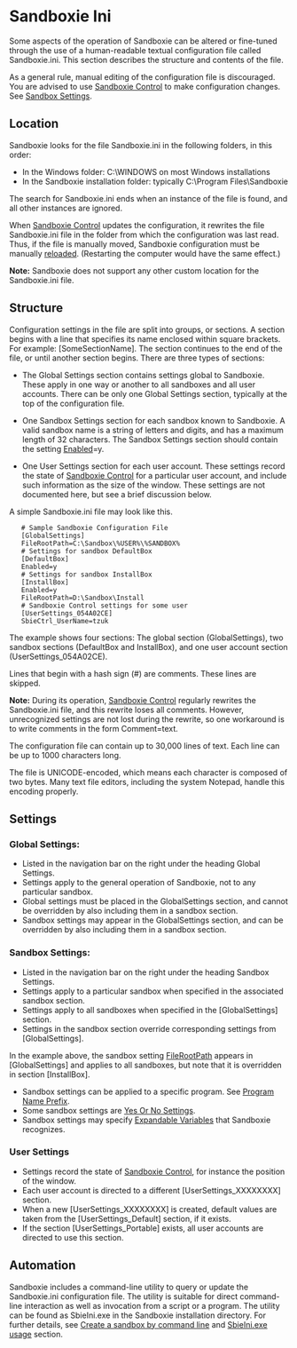 # Sandboxie Ini

Some aspects of the operation of Sandboxie can be altered or fine-tuned through the use of a human-readable textual configuration file called Sandboxie.ini. This section describes the structure and contents of the file.

As a general rule, manual editing of the configuration file is discouraged. You are advised to use [Sandboxie Control](SandboxieControl.md) to make configuration changes. See [Sandbox Settings](SandboxSettings.md).

## Location

Sandboxie looks for the file Sandboxie.ini in the following folders, in this order:
* In the Windows folder: C:\WINDOWS on most Windows installations
* In the Sandboxie installation folder: typically C:\Program Files\Sandboxie

The search for Sandboxie.ini ends when an instance of the file is found, and all other instances are ignored.

When [Sandboxie Control](SandboxieControl.md) updates the configuration, it rewrites the file Sandboxie.ini file in the folder from which the configuration was last read. Thus, if the file is manually moved, Sandboxie configuration must be manually [reloaded](ConfigureMenu.md#reload-configuration). (Restarting the computer would have the same effect.)

**Note:** Sandboxie does not support any other custom location for the Sandboxie.ini file.

## Structure

Configuration settings in the file are split into groups, or sections. A section begins with a line that specifies its name enclosed within square brackets. For example: [SomeSectionName]. The section continues to the end of the file, or until another section begins. There are three types of sections:

* The Global Settings section contains settings global to Sandboxie. These apply in one way or another to all sandboxes and all user accounts. There can be only one Global Settings section, typically at the top of the configuration file. 

* One Sandbox Settings section for each sandbox known to Sandboxie. A valid sandbox name is a string of letters and digits, and has a maximum length of 32 characters. The Sandbox Settings section should contain the setting [Enabled](Enabled.md)=y. 

* One User Settings section for each user account. These settings record the state of [Sandboxie Control](SandboxieControl.md) for a particular user account, and include such information as the size of the window. These settings are not documented here, but see a brief discussion below. 

A simple Sandboxie.ini file may look like this.

```
   # Sample Sandboxie Configuration File
   [GlobalSettings]
   FileRootPath=C:\Sandbox\%USER%\%SANDBOX%
   # Settings for sandbox DefaultBox
   [DefaultBox]
   Enabled=y
   # Settings for sandbox InstallBox
   [InstallBox]
   Enabled=y
   FileRootPath=D:\Sandbox\Install
   # Sandboxie Control settings for some user
   [UserSettings_054A02CE]
   SbieCtrl_UserName=tzuk
```

The example shows four sections: The global section (GlobalSettings), two sandbox sections (DefaultBox and InstallBox), and one user account section (UserSettings_054A02CE).

Lines that begin with a hash sign (#) are comments. These lines are skipped.

**Note:** During its operation, [Sandboxie Control](SandboxieControl.md) regularly rewrites the Sandboxie.ini file, and this rewrite loses all comments. However, unrecognized settings are not lost during the rewrite, so one workaround is to write comments in the form Comment=text.

The configuration file can contain up to 30,000 lines of text. Each line can be up to 1000 characters long.

The file is UNICODE-encoded, which means each character is composed of two bytes. Many text file editors, including the system Notepad, handle this encoding properly.

## Settings

### Global Settings:

* Listed in the navigation bar on the right under the heading Global Settings.
* Settings apply to the general operation of Sandboxie, not to any particular sandbox.
* Global settings must be placed in the GlobalSettings section, and cannot be overridden by also including them in a sandbox section.
* Sandbox settings may appear in the GlobalSettings section, and can be overridden by also including them in a sandbox section. 

### Sandbox Settings:

* Listed in the navigation bar on the right under the heading Sandbox Settings.
* Settings apply to a particular sandbox when specified in the associated sandbox section.
* Settings apply to all sandboxes when specified in the [GlobalSettings] section.
* Settings in the sandbox section override corresponding settings from [GlobalSettings]. 

In the example above, the sandbox setting [FileRootPath](FileRootPath.md) appears in [GlobalSettings] and applies to all sandboxes, but note that it is overridden in section [InstallBox].

* Sandbox settings can be applied to a specific program. See [Program Name Prefix](ProgramNamePrefix.md).
* Some sandbox settings are [Yes Or No Settings](YesOrNoSettings.md).
* Sandbox settings may specify [Expandable Variables](ExpandableVariables.md) that Sandboxie recognizes. 

### User Settings

* Settings record the state of [Sandboxie Control](SandboxieControl.md), for instance the position of the window.
* Each user account is directed to a different [UserSettings_XXXXXXXX] section.
* When a new [UserSettings_XXXXXXXX] is created, default values are taken from the [UserSettings_Default] section, if it exists.
* If the section [UserSettings_Portable] exists, all user accounts are directed to use this section. 

## Automation

Sandboxie includes a command-line utility to query or update the Sandboxie.ini configuration file. The utility is suitable for direct command-line interaction as well as invocation from a script or a program. The utility can be found as SbieIni.exe in the Sandboxie installation directory. For further details, see [Create a sandbox by command line](https://github.com/sandboxie-plus/Sandboxie/issues/278#issuecomment-856207910) and [SbieIni.exe usage](https://sandboxie-website-archive.github.io/www.sandboxie.com/old-forums/viewtopica6bca6bc.html#p126947) section.
